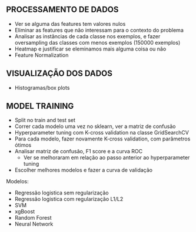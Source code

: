 ## PROCESSAMENTO DE DADOS

- Ver se alguma das features tem valores nulos
- Eliminar as features que não interessam para o contexto do problema
- Analisar as instâncias de cada classe nos exemplos, e fazer oversampling das classes com menos exemplos (150000 exemplos)
- Heatmap e justificar se eleminamos mais alguma coisa ou não
- Feature Normalization

## VISUALIZAÇÃO DOS DADOS

- Histogramas/box plots

## MODEL TRAINING

- Split no train and test set
- Correr cada modelo uma vez no sklearn, ver a matriz de confusão
- Hyperparameter tuning com K-cross validation na classe GridSearchCV
- Para cada modelo, fazer novamente K-cross validation, com parâmetros ótimos
- Analisar matriz de confusão, F1 score e a curva ROC
	- Ver se melhoraram em relação ao passo anterior ao hyperparameter tuning
- Escolher melhores modelos e fazer a curva de validação


Modelos:
- Regressão logistica sem regularização
- Regressão logistica com regularização L1/L2
- SVM
- xgBoost
- Random Forest
- Neural Network
